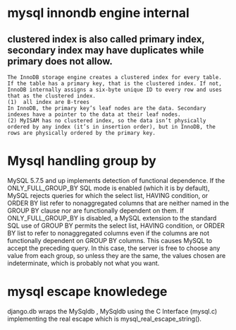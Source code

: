 # mysql innondb engine internal

## clustered index is also called primary index, secondary index may have duplicates while primary does not allow.  
    The InnoDB storage engine creates a clustered index for every table. If the table has a primary key, that is the clustered index. If not, InnoDB internally assigns a six-byte unique ID to every row and uses that as the clustered index.
    (1)  all index are B-trees 
    In InnoDB, the primary key’s leaf nodes are the data. Secondary indexes have a pointer to the data at their leaf nodes.
    (2) MyISAM has no clustered index, so the data isn’t physically ordered by any index (it’s in insertion order), but in InnoDB, the rows are physically ordered by the primary key. 
      
# Mysql handling group by
 MySQL 5.7.5 and up implements detection of functional dependence. If the ONLY_FULL_GROUP_BY SQL mode is enabled (which it is by default), MySQL rejects queries for which the select list, HAVING condition, or ORDER BY list refer to nonaggregated columns that are neither named in the GROUP BY clause nor are functionally dependent on them.
 If ONLY_FULL_GROUP_BY is disabled, a MySQL extension to the standard SQL use of GROUP BY permits the select list, HAVING condition, or ORDER BY list to refer to nonaggregated columns even if the columns are not functionally dependent on GROUP BY columns. This causes MySQL to accept the preceding query. In this case, the server is free to choose any value from each group, so unless they are the same, the values chosen are indeterminate, which is probably not what you want.

# mysql escape knowledege
  django.db wraps the MySqldb , MySqldb using the C Interface (mysql.c) implementing the real escape which is mysql_real_escape_string(). 
